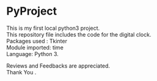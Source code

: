 # PyProject
This is my first local python3 project.<br />
This repository file includes the code for the digital clock.<br />
Packages used : Tkinter<br />
Module  imported: time<br />
Language: Python 3.<br />

Reviews and Feedbacks are appreciated.<br />
Thank You .<br />

